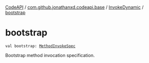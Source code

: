 [CodeAPI](../../index.md) / [com.github.jonathanxd.codeapi.base](../index.md) / [InvokeDynamic](index.md) / [bootstrap](.)

# bootstrap

`val bootstrap: `[`MethodInvokeSpec`](../../com.github.jonathanxd.codeapi.common/-method-invoke-spec/index.md)

Bootstrap method invocation specification.

